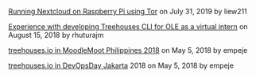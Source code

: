 [Running Nextcloud on Raspberry Pi using Tor](20190731-nextcloud-tor.md) on July 31, 2019 by liew211

[Experience with developing Treehouses CLI for OLE as a virtual intern](20180815-CLIVIexp.md) on August 15, 2018 by rhuturajm

[treehouses.io in MoodleMoot Philippines 2018](20180505-moodlemootph18.md) on May 5, 2018 by empeje

[treehouses.io in DevOpsDay Jakarta](20180505-devopsdayjkt18.md) 2018 on May 5, 2018 by empeje
